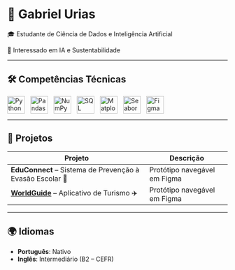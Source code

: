 # 👋 Gabriel Urias  

🎓 Estudante de Ciência de Dados e Inteligência Artificial

🤖 Interessado em IA e Sustentabilidade

---

## 🛠️ Competências Técnicas  

<!-- Python -->
<img align="left" alt="Python" title="Python" width="40px" style="padding-right: 10px;" 
src="https://cdn.jsdelivr.net/gh/devicons/devicon@latest/icons/python/python-original.svg"/>

<!-- Pandas -->
<img align="left" alt="Pandas" title="Pandas" width="40px" style="padding-right: 10px;" 
src="https://cdn.jsdelivr.net/gh/devicons/devicon@latest/icons/pandas/pandas-original.svg"/>

<!-- NumPy -->
<img align="left" alt="NumPy" title="NumPy" width="40px" style="padding-right: 10px;" 
src="https://cdn.jsdelivr.net/gh/devicons/devicon@latest/icons/numpy/numpy-original.svg"/>

<!-- SQL -->
<img align="left" alt="SQL" title="SQL" width="40px" style="padding-right: 10px;" 
src="https://cdn.jsdelivr.net/gh/devicons/devicon@latest/icons/mysql/mysql-original.svg"/>

<!-- Matplotlib (usando imagem do repositório local) -->
<img align="left" alt="Matplotlib" title="Matplotlib" width="40px" style="padding-right: 10px;" 
src="https://upload.wikimedia.org/wikipedia/commons/8/84/Matplotlib_icon.svg"/>

<!-- Seaborn (BrandPNG - ícone) -->
<img align="left" alt="Seaborn" title="Seaborn" width="40px" style="padding-right: 10px;"
src="https://logo.svgcdn.com/l/seaborn-icon.png"/>

<!-- Power BI -->


<!-- Figma -->
<img align="left" alt="Figma" title="Figma" width="40px" style="padding-right: 10px;" 
src="https://cdn.jsdelivr.net/gh/devicons/devicon@latest/icons/figma/figma-original.svg"/>

<br clear="left"/>

---

## 📂 Projetos  

| Projeto | Descrição |
|---------|-----------|
| **EduConnect** – Sistema de Prevenção à Evasão Escolar 📖 | Protótipo navegável em Figma |
| **[WorldGuide](https://github.com/Gabriel-ur/WorldGuide)** – Aplicativo de Turismo ✈️ | Protótipo navegável em Figma |

---

## 🌍 Idiomas

- **Português**: Nativo  
- **Inglês**: Intermediário (B2 – CEFR)  
